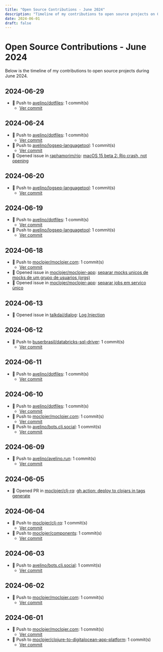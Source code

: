 ```yaml
---
title: "Open Source Contributions - June 2024"
description: "Timeline of my contributions to open source projects on GitHub during June 2024."
date: 2024-06-01
draft: false
---
```


# Open Source Contributions - June 2024

Below is the timeline of my contributions to open source projects during June 2024.

## 2024-06-29

- 🔨 Push to [avelino/dotfiles](https://github.com/avelino/dotfiles): 1 commit(s)
  - [Ver commit](https://github.com/avelino?tab=overview&from=2024-06-01&to=2024-06-30)

## 2024-06-24

- 🔨 Push to [avelino/dotfiles](https://github.com/avelino/dotfiles): 1 commit(s)
  - [Ver commit](https://github.com/avelino?tab=overview&from=2024-06-01&to=2024-06-30)
- 🔨 Push to [avelino/logseq-languagetool](https://github.com/avelino/logseq-languagetool): 1 commit(s)
  - [Ver commit](https://github.com/avelino?tab=overview&from=2024-06-01&to=2024-06-30)
- 🐛 Opened issue in [raphamorim/rio](https://github.com/raphamorim/rio): [macOS 15 beta 2: Rio crash, not opening](https://github.com/raphamorim/rio/issues/558)

## 2024-06-20

- 🔨 Push to [avelino/logseq-languagetool](https://github.com/avelino/logseq-languagetool): 1 commit(s)
  - [Ver commit](https://github.com/avelino?tab=overview&from=2024-06-01&to=2024-06-30)

## 2024-06-19

- 🔨 Push to [avelino/dotfiles](https://github.com/avelino/dotfiles): 1 commit(s)
  - [Ver commit](https://github.com/avelino?tab=overview&from=2024-06-01&to=2024-06-30)
- 🔨 Push to [avelino/logseq-languagetool](https://github.com/avelino/logseq-languagetool): 1 commit(s)
  - [Ver commit](https://github.com/avelino?tab=overview&from=2024-06-01&to=2024-06-30)

## 2024-06-18

- 🔨 Push to [moclojer/moclojer.com](https://github.com/moclojer/moclojer.com): 1 commit(s)
  - [Ver commit](https://github.com/avelino?tab=overview&from=2024-06-01&to=2024-06-30)
- 🐛 Opened issue in [moclojer/moclojer-app](https://github.com/moclojer/moclojer-app): [separar mocks unicos de mocks de um grupo de usuarios (orgs)](https://github.com/moclojer/moclojer-app/issues/324)
- 🐛 Opened issue in [moclojer/moclojer-app](https://github.com/moclojer/moclojer-app): [separar jobs em servico único](https://github.com/moclojer/moclojer-app/issues/323)

## 2024-06-13

- 🐛 Opened issue in [talkdai/dialog](https://github.com/talkdai/dialog): [Log Injection](https://github.com/talkdai/dialog/issues/209)

## 2024-06-12

- 🔨 Push to [buserbrasil/databricks-sql-driver](https://github.com/buserbrasil/databricks-sql-driver): 1 commit(s)
  - [Ver commit](https://github.com/avelino?tab=overview&from=2024-06-01&to=2024-06-30)

## 2024-06-11

- 🔨 Push to [avelino/dotfiles](https://github.com/avelino/dotfiles): 1 commit(s)
  - [Ver commit](https://github.com/avelino?tab=overview&from=2024-06-01&to=2024-06-30)

## 2024-06-10

- 🔨 Push to [avelino/dotfiles](https://github.com/avelino/dotfiles): 1 commit(s)
  - [Ver commit](https://github.com/avelino?tab=overview&from=2024-06-01&to=2024-06-30)
- 🔨 Push to [moclojer/moclojer.com](https://github.com/moclojer/moclojer.com): 1 commit(s)
  - [Ver commit](https://github.com/avelino?tab=overview&from=2024-06-01&to=2024-06-30)
- 🔨 Push to [avelino/bots.clj.social](https://github.com/avelino/bots.clj.social): 1 commit(s)
  - [Ver commit](https://github.com/avelino?tab=overview&from=2024-06-01&to=2024-06-30)

## 2024-06-09

- 🔨 Push to [avelino/avelino.run](https://github.com/avelino/avelino.run): 1 commit(s)
  - [Ver commit](https://github.com/avelino?tab=overview&from=2024-06-01&to=2024-06-30)

## 2024-06-05

- 🔀 Opened PR in [moclojer/clj-rq](https://github.com/moclojer/clj-rq): [gh action: deploy to clojars in tags generate](https://github.com/moclojer/clj-rq/pull/3)

## 2024-06-04

- 🔨 Push to [moclojer/clj-rq](https://github.com/moclojer/clj-rq): 1 commit(s)
  - [Ver commit](https://github.com/avelino?tab=overview&from=2024-06-01&to=2024-06-30)
- 🔨 Push to [moclojer/components](https://github.com/moclojer/components): 1 commit(s)
  - [Ver commit](https://github.com/avelino?tab=overview&from=2024-06-01&to=2024-06-30)

## 2024-06-03

- 🔨 Push to [avelino/bots.clj.social](https://github.com/avelino/bots.clj.social): 1 commit(s)
  - [Ver commit](https://github.com/avelino?tab=overview&from=2024-06-01&to=2024-06-30)

## 2024-06-02

- 🔨 Push to [moclojer/moclojer.com](https://github.com/moclojer/moclojer.com): 1 commit(s)
  - [Ver commit](https://github.com/avelino?tab=overview&from=2024-06-01&to=2024-06-30)

## 2024-06-01

- 🔨 Push to [moclojer/moclojer.com](https://github.com/moclojer/moclojer.com): 1 commit(s)
  - [Ver commit](https://github.com/avelino?tab=overview&from=2024-06-01&to=2024-06-30)
- 🔨 Push to [moclojer/clojure-to-digitalocean-app-platform](https://github.com/moclojer/clojure-to-digitalocean-app-platform): 1 commit(s)
  - [Ver commit](https://github.com/avelino?tab=overview&from=2024-06-01&to=2024-06-30)

